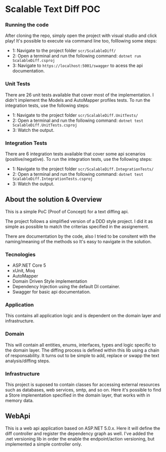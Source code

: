 # Scalable Text Diff POC

### Running the code

After cloning the repo, simply open the project with visual studio and click play!
It's possible to execute via command line too, folllowing some steps:
- 1: Navigate to the project folder ```scr/ScalableDiff/```
- 2: Open a terminal and run the following command: ```dotnet run ScalableDiff.csproj```
- 3: Navigate to ```https://localhost:5001/swagger``` to acess the api documentation.

### Unit Tests

There are 26 unit tests available that cover most of the implementation.
I didn't implement the Models and AutoMapper profiles tests.
To run the integration tests, use the following steps:

- 1: Navigate to the project folder ```scr/ScalableDiff.UnitTests/```
- 2: Open a terminal and run the following command: ```dotnet test ScalableDiff.UnitTests.csproj```
- 3: Watch the output.

### Integration Tests

There are 6 integration tests available that cover some api scenarios (positive/negative).
To run the integration tests, use the following steps:

- 1: Navigate to the project folder ```scr/ScalableDiff.IntegrationTests/```
- 2: Open a terminal and run the following command: ```dotnet test ScalableDiff.IntegrationTests.csproj```
- 3: Watch the output.

## About the solution & Overview

This is a simple PoC (Proof of Concept) for a text diffing api. 

The project follows a simplified version of a DDD style project. 
I did it as simple as possible to match the criterias specified in the assignement.

There are documentation by the code, also I tried to be consitent with the naming/meaning of the methods so It's easy to navigate in the solution.

### Tecnologies
- ASP.NET Core 5
- xUnit, Moq
- AutoMapper
- Domain Driven Style implementation
- Dependency Injection using the default DI container.
- Swagger for basic api documentation.

### Application
This contains all application logic and is dependent on the domain layer and infrastructure.

### Domain
This will contain all entities, enums, interfaces, types and logic specific to the domain layer.
The diffing process is defined within this lib using a chain of responsability. It turns out to be simple to add, replace or swapp the text analysis/diffing steps.

### Infrastructure
This project is suposed to contain classes for accessing external resources such as databases, web services, smtp, and so on. 
Here it's possible to find a Store implenentation specified in the domain layer, that works with in memory data.

## WebApi
This is a web api application based on ASP.NET 5.0.x. Here it will define the diff controller and register the dependency graph as well.
I've added the .net versioning lib in order the enable the endpoint/action versioning, but implemented a simple controller only.
